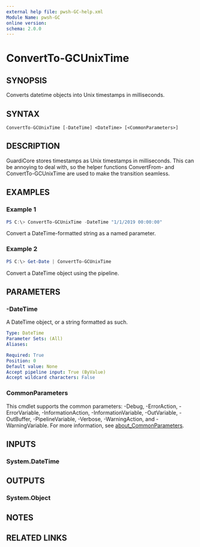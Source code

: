 ```yaml
---
external help file: pwsh-GC-help.xml
Module Name: pwsh-GC
online version:
schema: 2.0.0
---
```


# ConvertTo-GCUnixTime

## SYNOPSIS
Converts datetime objects into Unix timestamps in milliseconds.

## SYNTAX

```
ConvertTo-GCUnixTime [-DateTime] <DateTime> [<CommonParameters>]
```

## DESCRIPTION
GuardiCore stores timestamps as Unix timestamps in milliseconds. This can be annoying to deal with, so the helper functions ConvertFrom- and ConvertTo-GCUnixTime are used to make the transition seamless.

## EXAMPLES

### Example 1
```powershell
PS C:\> ConvertTo-GCUnixTime -DateTime "1/1/2019 00:00:00"
```

Convert a DateTime-formatted string as a named parameter.

### Example 2
```powershell
PS C:\> Get-Date | ConvertTo-GCUnixTime
```

Convert a DateTime object using the pipeline.

## PARAMETERS

### -DateTime
A DateTime object, or a string formatted as such.

```yaml
Type: DateTime
Parameter Sets: (All)
Aliases:

Required: True
Position: 0
Default value: None
Accept pipeline input: True (ByValue)
Accept wildcard characters: False
```

### CommonParameters
This cmdlet supports the common parameters: -Debug, -ErrorAction, -ErrorVariable, -InformationAction, -InformationVariable, -OutVariable, -OutBuffer, -PipelineVariable, -Verbose, -WarningAction, and -WarningVariable. For more information, see [about_CommonParameters](http://go.microsoft.com/fwlink/?LinkID=113216).

## INPUTS

### System.DateTime

## OUTPUTS

### System.Object
## NOTES

## RELATED LINKS
